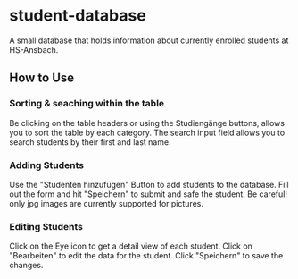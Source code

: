 # student-database
A small database that holds information about currently enrolled students at HS-Ansbach.

## How to Use
### Sorting & seaching within the table
Be clicking on the table headers or using the Studiengänge buttons, allows you to sort the table by each category. The search input field allows you to search students by their first and last name.

### Adding Students
Use the "Studenten hinzufügen" Button to add students to the database. Fill out the form and hit "Speichern" to submit and safe the student. Be careful! only jpg images are currently supported for pictures.

### Editing Students
Click on the Eye icon to get a detail view of each student. Click on "Bearbeiten" to edit the data for the student. Click "Speichern" to save the changes.

